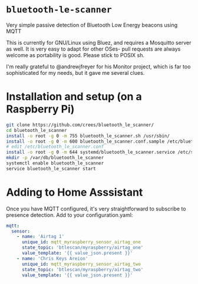 `bluetooth-le-scanner`
======

Very simple passive detection of Bluetooth Low Energy beacons using MQTT

This is currently for GNU/Linux using Bluez, and requires a Mosquitto
server as well.  It is very easy to adapt for other OSes- pull requests
are always welcome as portability is good.  Please stick to POSIX sh.

I'm really grateful to @andrewjfreyer for his Monitor project, which is
far too sophisticated for my needs, but it gave me several clues.

# Installation and setup (on a Raspberry Pi)

```bash
git clone https://github.com/crees/bluetooth_le_scanner/
cd bluetooth_le_scanner
install -o root -g 0 -m 755 bluetooth_le_scanner.sh /usr/sbin/
install -o root -g 0 -m 600 bluetooth_le_scanner.conf.sample /etc/bluetooth_le_scanner.conf
# edit /etc/bluetooth_le_scanner.conf
install -o root -g 0 -m 644 systemd/bluetooth_le_scanner.service /etc/systemd/system/
mkdir -p /var/db/bluetooth_le_scanner
systemctl enable bluetooth_le_scanner
service bluetooth_le_scanner start
```

# Adding to Home Asssistant

Once you have MQTT configured, it's very straightforward to subscribe
to presence detection.  Add to your configuration.yaml:

```yaml
mqtt:
  sensor:
    - name: 'Airtag 1'
      unique_id: mqtt_myraspberry_sensor_airtag_one
      state_topic: 'btlescan/myraspberry/airtag_one'
      value_template: '{{ value_json.present }}'
    - name: 'Chris Keys Areion'
      unique_id: mqtt_myraspberry_sensor_airtag_two
      state_topic: 'btlescan/myraspberry/airtag_two'
      value_template: '{{ value_json.present }}'
```
